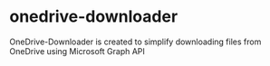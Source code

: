 # onedrive-downloader
OneDrive-Downloader is created to simplify downloading files from OneDrive using Microsoft Graph API
